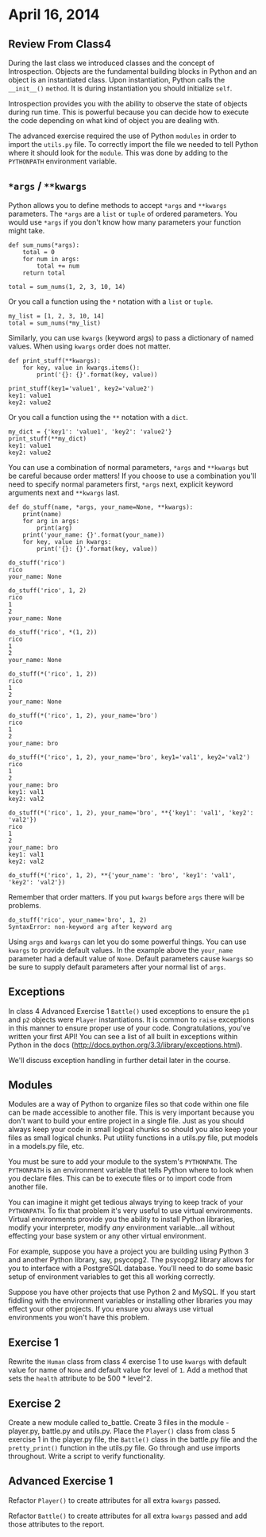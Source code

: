 April 16, 2014
==============

Review From Class4
-----------------

During the last class we introduced classes and the concept of Introspection.  Objects are the fundamental building blocks in Python and an object is an instantiated class.  Upon instantiation, Python calls the ``__init__()`` ``method``.  It is during instantiation you should initialize ``self``.

Introspection provides you with the ability to observe the state of objects during run time.  This is powerful because you can decide how to execute the code depending on what kind of object you are dealing with.

The advanced exercise required the use of Python ``modules`` in order to import the ``utils.py`` file.  To correctly import the file we needed to tell Python where it should look for the ``module``.  This was done by adding to the ``PYTHONPATH`` environment variable.

``*args`` / ``**kwargs``
-----------------

Python allows you to define methods to accept ``*args`` and ``**kwargs`` parameters.  The ``*args`` are a ``list`` or ``tuple`` of ordered parameters.  You would use ``*args`` if you don't know how many parameters your function might take.

    def sum_nums(*args):
        total = 0
        for num in args:
            total += num
        return total

    total = sum_nums(1, 2, 3, 10, 14)

Or you call a function using the ``*`` notation with a ``list`` or ``tuple``.

    my_list = [1, 2, 3, 10, 14]
    total = sum_nums(*my_list)

Similarly, you can use ``kwargs`` (keyword args) to pass a dictionary of named values.  When using ``kwargs`` order does not matter.

    def print_stuff(**kwargs):
        for key, value in kwargs.items():
            print('{}: {}'.format(key, value))

    print_stuff(key1='value1', key2='value2')
    key1: value1
    key2: value2

Or you call a function using the ``**`` notation with a ``dict``.

    my_dict = {'key1': 'value1', 'key2': 'value2'}
    print_stuff(**my_dict)
    key1: value1
    key2: value2

You can use a combination of normal parameters, ``*args`` and ``**kwargs`` but be careful because order matters!  If you choose to use a combination you'll need to specify normal parameters first, ``*args`` next, explicit keyword arguments next and ``**kwargs`` last.

    def do_stuff(name, *args, your_name=None, **kwargs):
        print(name)
        for arg in args:
            print(arg)
        print('your_name: {}'.format(your_name))
        for key, value in kwargs:
            print('{}: {}'.format(key, value))

    do_stuff('rico')
    rico
    your_name: None

    do_stuff('rico', 1, 2)
    rico
    1
    2
    your_name: None

    do_stuff('rico', *(1, 2))
    rico
    1
    2
    your_name: None

    do_stuff(*('rico', 1, 2))
    rico
    1
    2
    your_name: None

    do_stuff(*('rico', 1, 2), your_name='bro')
    rico
    1
    2
    your_name: bro

    do_stuff(*('rico', 1, 2), your_name='bro', key1='val1', key2='val2')
    rico
    1
    2
    your_name: bro
    key1: val1
    key2: val2

    do_stuff(*('rico', 1, 2), your_name='bro', **{'key1': 'val1', 'key2': 'val2'})
    rico
    1
    2
    your_name: bro
    key1: val1
    key2: val2

    do_stuff(*('rico', 1, 2), **{'your_name': 'bro', 'key1': 'val1', 'key2': 'val2'})

Remember that order matters.  If you put ``kwargs`` before ``args`` there will be problems.

    do_stuff('rico', your_name='bro', 1, 2)
    SyntaxError: non-keyword arg after keyword arg

Using ``args`` and ``kwargs`` can let you do some powerful things.  You can use ``kwargs`` to provide default values.  In the example above the ``your_name`` parameter had a default value of ``None``.  Default parameters cause ``kwargs`` so be sure to supply default parameters after your normal list of ``args``.

Exceptions
-----------------

In class 4 Advanced Exercise 1 ``Battle()`` used exceptions to ensure the ``p1`` and ``p2`` objects were ``Player`` instantiations.  It is common to ``raise`` exceptions in this manner to ensure proper use of your code.  Congratulations, you've written your first API!  You can see a list of all built in exceptions within Python in the docs (http://docs.python.org/3.3/library/exceptions.html).

We'll discuss exception handling in further detail later in the course.


Modules
-----------------

Modules are a way of Python to organize files so that code within one file can be made accessible to another file.  This is very important because you don't want to build your entire project in a single file.  Just as you should always keep your code in small logical chunks so should you also keep your files as small logical chunks.  Put utility functions in a utils.py file, put models in a models.py file, etc.

You must be sure to add your module to the system's ``PYTHONPATH``.  The ``PYTHONPATH`` is an environment variable that tells Python where to look when you declare files.  This can be to execute files or to import code from another file.

You can imagine it might get tedious always trying to keep track of your ``PYTHONPATH``.  To fix that problem it's very useful to use virtual environments.  Virtual environments provide you the ability to install Python libraries, modify your interpreter, modify *any* environment variable...all without effecting your base system or any other virtual environment.

For example, suppose you have a project you are building using Python 3 and another Python library, say, psycopg2.  The psycopg2 library allows for you to interface with a PostgreSQL database.  You'll need to do some basic setup of environment variables to get this all working correctly.

Suppose you have other projects that use Python 2 and MySQL.  If you start fiddling with the environment variables or installing other libraries you may effect your other projects.  If you ensure you always use virtual environments you won't have this problem.


Exercise 1
-----------------

Rewrite the ``Human`` class from class 4 exercise 1 to use ``kwargs`` with default value for name of ``None`` and default value for level of ``1``.  Add a method that sets the ``health`` attribute to be 500 * level^2.

Exercise 2
-----------------

Create a new module called to_battle.  Create 3 files in the module - player.py, battle.py and utils.py.  Place the ``Player()`` class from class 5 exercise 1 in the player.py file, the ``Battle()`` class in the battle.py file and the ``pretty_print()`` function in the utils.py file.  Go through and use imports throughout.  Write a script to verify functionality.

Advanced Exercise 1
-----------------

Refactor ``Player()`` to create attributes for all extra ``kwargs`` passed.

Refactor ``Battle()`` to create attributes for all extra ``kwargs`` passed and add those attributes to the report.
